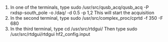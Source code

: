
1. In one of the terminals, type sudo /usr/src/qusb_acq/qusb_acq -P rxdsp-south_pole -o /daq/ -d 0.5 -p 1,2 
This will start the acquisition
2. In the second terminal, type sudo  /usr/src/complex_proc/cprtd -f 350 -F 680
3. In the third terminal, type cd /usr/src/rtdgui/
Then type sudo /usr/src/rtdgui/rtdgui hf2_config.input
